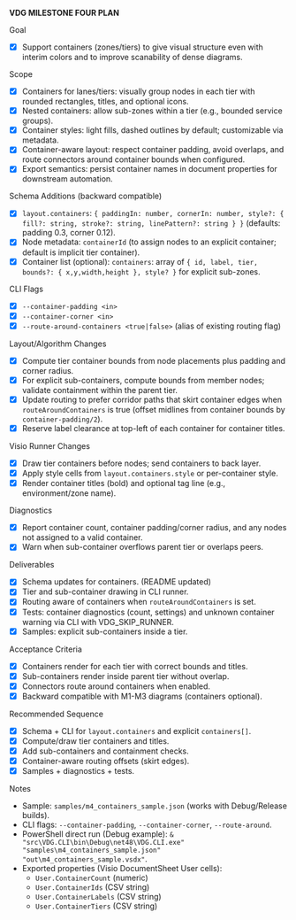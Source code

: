 **VDG MILESTONE FOUR PLAN**

Goal
- [x] Support containers (zones/tiers) to give visual structure even with interim colors and to improve scanability of dense diagrams.

Scope
- [x] Containers for lanes/tiers: visually group nodes in each tier with rounded rectangles, titles, and optional icons.
- [x] Nested containers: allow sub-zones within a tier (e.g., bounded service groups).
- [x] Container styles: light fills, dashed outlines by default; customizable via metadata.
- [x] Container-aware layout: respect container padding, avoid overlaps, and route connectors around container bounds when configured.
- [x] Export semantics: persist container names in document properties for downstream automation.

Schema Additions (backward compatible)
- [x] `layout.containers`: `{ paddingIn: number, cornerIn: number, style?: { fill?: string, stroke?: string, linePattern?: string } }` (defaults: padding 0.3, corner 0.12).
- [x] Node metadata: `containerId` (to assign nodes to an explicit container; default is implicit tier container).
- [x] Container list (optional): `containers`: array of `{ id, label, tier, bounds?: { x,y,width,height }, style? }` for explicit sub-zones.

CLI Flags
- [x] `--container-padding <in>`
- [x] `--container-corner <in>`
- [x] `--route-around-containers <true|false>` (alias of existing routing flag)

Layout/Algorithm Changes
- [x] Compute tier container bounds from node placements plus padding and corner radius.
- [x] For explicit sub-containers, compute bounds from member nodes; validate containment within the parent tier.
- [x] Update routing to prefer corridor paths that skirt container edges when `routeAroundContainers` is true (offset midlines from container bounds by `container-padding/2`).
- [x] Reserve label clearance at top-left of each container for container titles.

Visio Runner Changes
- [x] Draw tier containers before nodes; send containers to back layer.
- [x] Apply style cells from `layout.containers.style` or per-container style.
- [x] Render container titles (bold) and optional tag line (e.g., environment/zone name).

Diagnostics
- [x] Report container count, container padding/corner radius, and any nodes not assigned to a valid container.
- [x] Warn when sub-container overflows parent tier or overlaps peers.

Deliverables
- [x] Schema updates for containers. (README updated)
- [x] Tier and sub-container drawing in CLI runner.
- [x] Routing aware of containers when `routeAroundContainers` is set.
- [x] Tests: container diagnostics (count, settings) and unknown container warning via CLI with VDG_SKIP_RUNNER.
- [x] Samples: explicit sub-containers inside a tier.

Acceptance Criteria
- [x] Containers render for each tier with correct bounds and titles.
- [x] Sub-containers render inside parent tier without overlap.
- [x] Connectors route around containers when enabled.
- [x] Backward compatible with M1-M3 diagrams (containers optional).

Recommended Sequence
- [x] Schema + CLI for `layout.containers` and explicit `containers[]`.
- [x] Compute/draw tier containers and titles.
- [x] Add sub-containers and containment checks.
- [x] Container-aware routing offsets (skirt edges).
- [x] Samples + diagnostics + tests.

Notes
- Sample: `samples/m4_containers_sample.json` (works with Debug/Release builds).
- CLI flags: `--container-padding`, `--container-corner`, `--route-around`.
- PowerShell direct run (Debug example): `& "src\VDG.CLI\bin\Debug\net48\VDG.CLI.exe" "samples\m4_containers_sample.json" "out\m4_containers_sample.vsdx"`.
- Exported properties (Visio DocumentSheet User cells):
  - `User.ContainerCount` (numeric)
  - `User.ContainerIds` (CSV string)
  - `User.ContainerLabels` (CSV string)
  - `User.ContainerTiers` (CSV string)
